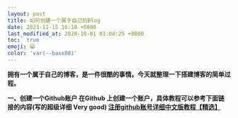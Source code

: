 ```yaml
---
layout: post
title: 如何创建一个属于自己的Blog
date: 2023-12-15 16:18 +0800
last_modified_at: 2020-10-01 01:08:25 +0800
toc:  true
emoji: 😁
color: 'var(--base08)'
---
```

**拥有一个属于自己的博客，是一件很酷的事情。今天就整理一下搭建博客的简单过程。**

**一、创建一个Github账户
      在Github 上创建一个账户，具体教程可以参考下面链接的内容(写的超级详细 Very good)
	  [注册github账号详细中文版教程【精选】](https://blog.csdn.net/weixin_45738527/article/details/105146064)**
	  
	  